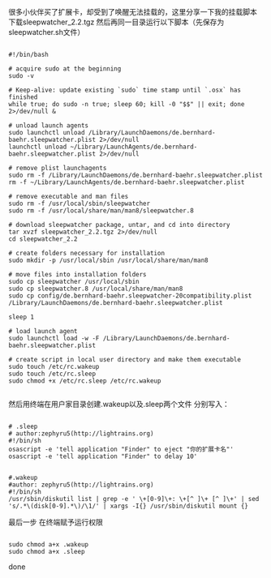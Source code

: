 很多小伙伴买了扩展卡，却受到了唤醒无法挂载的，这里分享一下我的挂载脚本
下载sleepwatcher_2.2.tgz
然后再同一目录运行以下脚本（先保存为sleepwatcher.sh文件）

<pre><code>
#!/bin/bash

# acquire sudo at the beginning
sudo -v

# Keep-alive: update existing `sudo` time stamp until `.osx` has finished
while true; do sudo -n true; sleep 60; kill -0 "$$" || exit; done 2>/dev/null &

# unload launch agents
sudo launchctl unload /Library/LaunchDaemons/de.bernhard-baehr.sleepwatcher.plist 2>/dev/null
launchctl unload ~/Library/LaunchAgents/de.bernhard-baehr.sleepwatcher.plist 2>/dev/null

# remove plist launchagents
sudo rm -f /Library/LaunchDaemons/de.bernhard-baehr.sleepwatcher.plist
rm -f ~/Library/LaunchAgents/de.bernhard-baehr.sleepwatcher.plist

# remove executable and man files
sudo rm -f /usr/local/sbin/sleepwatcher
sudo rm -f /usr/local/share/man/man8/sleepwatcher.8

# download sleepwatcher package, untar, and cd into directory
tar xvzf sleepwatcher_2.2.tgz 2>/dev/null
cd sleepwatcher_2.2

# create folders necessary for installation
sudo mkdir -p /usr/local/sbin /usr/local/share/man/man8

# move files into installation folders
sudo cp sleepwatcher /usr/local/sbin
sudo cp sleepwatcher.8 /usr/local/share/man/man8
sudo cp config/de.bernhard-baehr.sleepwatcher-20compatibility.plist /Library/LaunchDaemons/de.bernhard-baehr.sleepwatcher.plist

sleep 1

# load launch agent
sudo launchctl load -w -F /Library/LaunchDaemons/de.bernhard-baehr.sleepwatcher.plist

# create script in local user directory and make them executable
sudo touch /etc/rc.wakeup
sudo touch /etc/rc.sleep
sudo chmod +x /etc/rc.sleep /etc/rc.wakeup

</code></pre>

然后用终端在用户家目录创建.wakeup以及.sleep两个文件
分别写入：
<pre><code>
# .sleep
# author:zephyru5(http://lightrains.org)
#!/bin/sh
osascript -e 'tell application "Finder" to eject "你的扩展卡名"'
osascript -e 'tell application "Finder" to delay 10'
</code></pre>

<pre><code>
#.wakeup
#author: zephyru5(http://lightrains.org)
#!/bin/sh
/usr/sbin/diskutil list | grep -e ' \+[0-9]\+: \+[^ ]\+ [^ ]\+' | sed 's/.*\(disk[0-9].*\)/\1/' | xargs -I{} /usr/sbin/diskutil mount {}
</code></pre>


最后一步
在终端赋予运行权限  
<pre><code> 
sudo chmod a+x .wakeup   
sudo chmod a+x .sleep
</code></pre>

done
